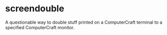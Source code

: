 # screendouble
A questionable way to double stuff printed on a ComputerCraft terminal to a specified ComputerCraft monitor.
